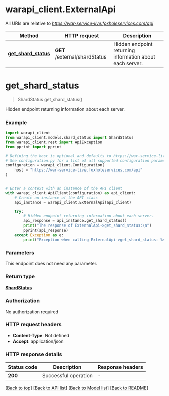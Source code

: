 # warapi_client.ExternalApi

All URIs are relative to *https://war-service-live.foxholeservices.com/api*

Method | HTTP request | Description
------------- | ------------- | -------------
[**get_shard_status**](ExternalApi.md#get_shard_status) | **GET** /external/shardStatus | Hidden endpoint returning information about each server.


# **get_shard_status**
> ShardStatus get_shard_status()

Hidden endpoint returning information about each server.

### Example


```python
import warapi_client
from warapi_client.models.shard_status import ShardStatus
from warapi_client.rest import ApiException
from pprint import pprint

# Defining the host is optional and defaults to https://war-service-live.foxholeservices.com/api
# See configuration.py for a list of all supported configuration parameters.
configuration = warapi_client.Configuration(
    host = "https://war-service-live.foxholeservices.com/api"
)


# Enter a context with an instance of the API client
with warapi_client.ApiClient(configuration) as api_client:
    # Create an instance of the API class
    api_instance = warapi_client.ExternalApi(api_client)

    try:
        # Hidden endpoint returning information about each server.
        api_response = api_instance.get_shard_status()
        print("The response of ExternalApi->get_shard_status:\n")
        pprint(api_response)
    except Exception as e:
        print("Exception when calling ExternalApi->get_shard_status: %s\n" % e)
```



### Parameters

This endpoint does not need any parameter.

### Return type

[**ShardStatus**](ShardStatus.md)

### Authorization

No authorization required

### HTTP request headers

 - **Content-Type**: Not defined
 - **Accept**: application/json

### HTTP response details

| Status code | Description | Response headers |
|-------------|-------------|------------------|
**200** | Successful operation |  -  |

[[Back to top]](#) [[Back to API list]](../README.md#documentation-for-api-endpoints) [[Back to Model list]](../README.md#documentation-for-models) [[Back to README]](../README.md)

